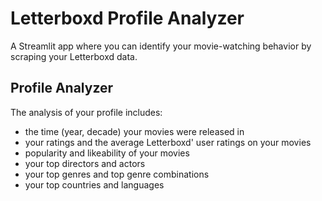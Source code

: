 # Letterboxd Profile Analyzer
A Streamlit app where you can identify your movie-watching behavior by scraping your Letterboxd data.

## Profile Analyzer
The analysis of your profile includes:
- the time (year, decade) your movies were released in
- your ratings and the average Letterboxd' user ratings on your movies
- popularity and likeability of your movies
- your top directors and actors
- your top genres and top genre combinations
- your top countries and languages
